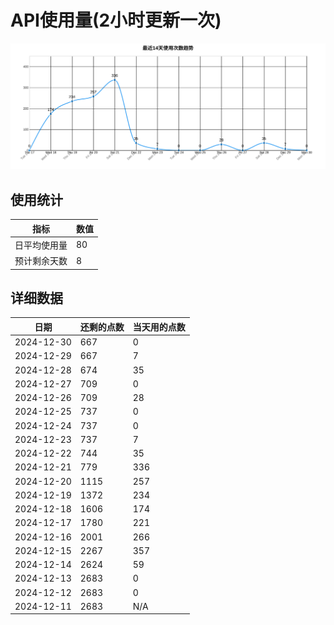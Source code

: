 # API使用量(2小时更新一次)



 ![走势图](./chart.svg)

## 使用统计

| 指标 | 数值 |
|------|------|
| 日平均使用量 | 80 |
| 预计剩余天数 | 8 |

## 详细数据

| 日期 | 还剩的点数 | 当天用的点数 |
|------|------------|-------------|
| 2024-12-30 | 667 | 0 |
| 2024-12-29 | 667 | 7 |
| 2024-12-28 | 674 | 35 |
| 2024-12-27 | 709 | 0 |
| 2024-12-26 | 709 | 28 |
| 2024-12-25 | 737 | 0 |
| 2024-12-24 | 737 | 0 |
| 2024-12-23 | 737 | 7 |
| 2024-12-22 | 744 | 35 |
| 2024-12-21 | 779 | 336 |
| 2024-12-20 | 1115 | 257 |
| 2024-12-19 | 1372 | 234 |
| 2024-12-18 | 1606 | 174 |
| 2024-12-17 | 1780 | 221 |
| 2024-12-16 | 2001 | 266 |
| 2024-12-15 | 2267 | 357 |
| 2024-12-14 | 2624 | 59 |
| 2024-12-13 | 2683 | 0 |
| 2024-12-12 | 2683 | 0 |
| 2024-12-11 | 2683 | N/A |
